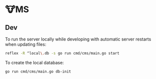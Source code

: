 # 🐮MS

## Dev

To run the server locally while developing with automatic server restarts when updating files:

```sh
reflex -R ^local\.db -s go run cmd/cms/main.go start
```

To create the local database:

```sh
go run cmd/cms/main.go db-init
```
